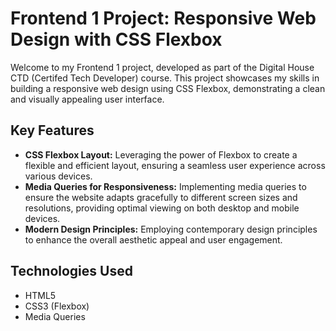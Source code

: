 # Frontend 1 Project: Responsive Web Design with CSS Flexbox

Welcome to my Frontend 1 project, developed as part of the Digital House CTD (Certifed Tech Developer) course. This project showcases my skills in building a responsive web design using CSS Flexbox, demonstrating a clean and visually appealing user interface.

## Key Features

- **CSS Flexbox Layout:** Leveraging the power of Flexbox to create a flexible and efficient layout, ensuring a seamless user experience across various devices.
- **Media Queries for Responsiveness:** Implementing media queries to ensure the website adapts gracefully to different screen sizes and resolutions, providing optimal viewing on both desktop and mobile devices.
- **Modern Design Principles:** Employing contemporary design principles to enhance the overall aesthetic appeal and user engagement.

## Technologies Used

- HTML5
- CSS3 (Flexbox)
- Media Queries
